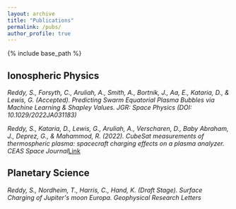 ```yaml
---
layout: archive
title: "Publications"
permalink: /pubs/
author_profile: true
---
```


{% include base_path %}

## Ionospheric Physics
_Reddy, S., Forsyth, C., Aruliah, A., Smith, A., Bortnik, J., Aa, E., Kataria, D., & Lewis, G. (Accepted). Predicting Swarm Equatorial Plasma Bubbles via Machine Learning & Shapley Values. JGR: Space Physics (DOI: 10.1029/2022JA031183)_

_Reddy, S., Kataria, D., Lewis, G., Aruliah, A., Verscharen, D., Baby Abraham, J., Deprez, G., &#38; Mahammod, R. (2022). CubeSat measurements of thermospheric plasma: spacecraft charging effects on a plasma analyzer. CEAS Space Journal_<a href="https://link.springer.com/article/10.1007/s12567-022-00439-y" target="_blank">Link</a>

## Planetary Science
_Reddy, S., Nordheim, T., Harris, C., Hand, K. (Draft Stage). Surface Charging of Jupiter's moon Europa. Geophysical Research Letters_
